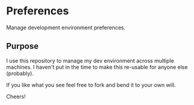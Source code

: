 # Preferences

Manage development environment preferences.

## Purpose

I use this repository to manage my dev environment across multiple machines. I haven't put in the time to make this re-usable for anyone else (probably).

If you like what you see feel free to fork and bend it to your own will.

Cheers!